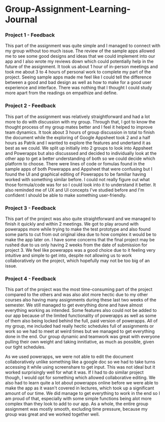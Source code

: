 # Group-Assignment-Learning-Journal
### Project 1 - Feedback
This part of the assignment was quite simple and I managed to connect with my group without too much issue. The review of the sample apps allowed me to see some good designs and ideas that we could implement into our app and I also wrote my reviews down which could potentially help in the future of the assignment. It took us about 1 hour of in-person meetings and took me about 3 to 4 hours of personal work to complete my part of the project. Seeing sample apps made me feel like I could tell the difference between a good and bad design as well as how to make for a good user experience and interface. There was nothing that I thought I could study more apart from the readings on empathize and define.
### Project 2 - Feedback
This part of the assignment was relatively straightforward and had a lot more to do with discussion with my group. Through that, I got to know the thought process of my group mates better and I feel it helped to improve team dynamics. It took about 3 hours of group discussion in total to finish the document while the exploring of Google Appsheet took 2 and a half hours as Patrik and I wanted to explore the features and undertand it as best as we could. We split up initially into 2 groups to look into Appsheet and Powerapps but also discusssed and decided to individually look at the other app to get a better understanding of both so we could decide which platform to choose. There were lines of code or fomulas found in the sample apps of both Powerapps and Appsheet that were confusing but I found the UI and graphical editing of Powerapps to be familiar having worked with something similar before. I could not really figure out what those formula/code was for so I could look into it to understand it better. It also reminded me of UX and UI concepts I've studied before and I'm confident I should be able to make something user-friendly.
### Project 3 - Feedback
This part of the project was also quite straightforward and we managed to finish it quickly and within 2 meetings. We got to play around with powerapps more while trying to make the test prototype and also found some parts to cut from out original idea due to how complex it would be to make the app later on. I have some concerns that the final project may be rushed due to us only having 2 weeks from the date of submission for project 3. We feel like powerapps was a good choice due to it feeling very intuitive and simple to get into, despite not allowing us to work collaboratively on the project, which hopefully may not be too big of an issue.
### Project 4 - Feedback
This part of the project was the most time-consuming part of the project compared to the others and was also alot more hectic due to my other courses also having many assignments during these last two weeks of the semester. We still managed to get everything done and have almost everything working as intended. Some features also could not be added to our app because of the limited functionality of powerapps as well as some of them also being locked behind the full, paid version of powerapps. All of my group, me included had really hectic schedules full of assignments or work so we had to meet at weird times but we managed to get everything done in the end. Our group dynamic and teamwork was great with everyone pulling their own weight and taking innitiative, as much as possible, given our tight schedules. <br />

As we used powerapps, we were not able to edit the document collaboratively unlike something like a google doc so we had to take turns accessing it while using screenshare to get input. This was not ideal but it worked surprisingly well for what it was. If I had to do  similar project though, I would opt for something which allowed collaborative editing. We also had to learn quite a lot about powerapps online before we were able to make the app as it wasn't covered in lectures, which took up a significant amount of our time. We did manage to get everything to work in the end so I am proud of that, especially with some simple functions being alot more complex than they look to add to our app. As a whole, the entire group assignment was mostly smooth, excluding time pressure, because my group was great and we worked together well.
